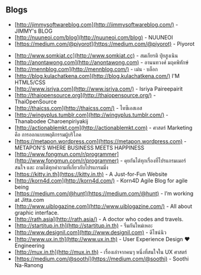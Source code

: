 
## Blogs

* [http://jimmysoftwareblog.com](http://jimmysoftwareblog.com/) - JIMMY's BLOG
* [http://nuuneoi.com/blog](http://nuuneoi.com/blog) - NUUNEOI
* [https://medium.com/@piyorot](https://medium.com/@piyorot) - Piyorot
- [http://www.somkiat.cc](http://www.somkiat.cc) - สมเกียรติ ปุ๋ยสูงเนิน
- [http://anontawong.com](http://anontawong.com) - อานนทวงศ์ มฤคพิทักษ์
- [http://mennblog.com](http://mennblog.com/) - เม่น · บล็อก
- [http://blog.kulachatkena.com](http://blog.kulachatkena.com/) I'M HTML5/CSS
- [http://www.isriya.com](http://www.isriya.com/) - Isriya Paireepairit
- [http://thaiopensource.org](http://thaiopensource.org/) - ThaiOpenSource
- [http://thaicss.com](http://thaicss.com/) - ไทซีเอสเอส
- [http://wingyplus.tumblr.com](http://wingyplus.tumblr.com/) - Thanabodee Charoenpiriyakij
- [http://actionablemkt.com](http://actionablemkt.com) - ศาสตร์ Marketing คือ การออกแบบพฤติกรรมผู้บริโภค
- [https://metapon.wordpress.com](https://metapon.wordpress.com) - METAPON'S WHERE BUSINESS MEETS HAPPINESS
- [http://www.fongmun.com/r/programmer](http://www.fongmun.com/r/programmer) - คุยกันได้ทุกเรื่องที่โปรแกรมเมอร์สนใจ และ ถามได้ทุกคำถามที่เกี่ยวกับโปรแกรมมิ่ง
- [https://kitty.in.th](https://kitty.in.th) - A Just-for-Fun Website
- [http://korn4d.com](http://korn4d.com/) - Korn4D Agile Blog for agile being
- [https://medium.com/@hunt](https://medium.com/@hunt) - I’m working at Jitta.com
- [http://www.uiblogazine.com](http://www.uiblogazine.com/) - All about graphic interface.
- [http://rath.asia](http://rath.asia/) - A doctor who codes and travels.
- [http://startitup.in.th](http://startitup.in.th) - ริ่มกันใหม่เหอะ
- [http://www.designil.com](http://www.designil.com) - ดีไซน์นิว
- [http://www.ux.in.th](http://www.ux.in.th) - User Experience Design ❤️ Engineering
- [http://mux.in.th](http://mux.in.th) - เรื่องเล่าจากคนๆ หนึ่งที่สนใจใน UX ศาสตร์
- [https://medium.com/@soothi](https://medium.com/@soothi) - Soothi Na-Ranong
